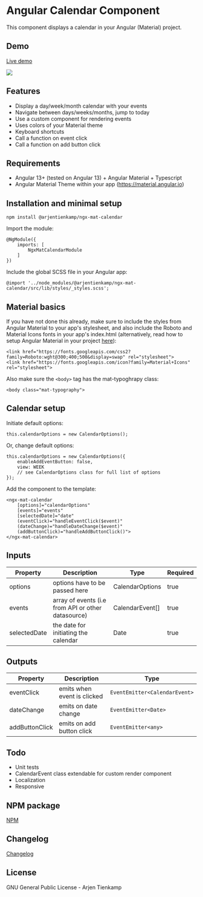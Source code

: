 # Angular Calendar Component

This component displays a calendar in your Angular (Material) project. 

## Demo
[Live demo](https://arjentienkamp.github.io/ngx-mat-calendar/demo/)

![](http://www.arjentienkamp.com/ngx-mat-calendar/gif-example-1.gif)

## Features
- Display a day/week/month calendar with your events
- Navigate between days/weeks/months, jump to today
- Use a custom component for rendering events
- Uses colors of your Material theme
- Keyboard shortcuts
- Call a function on event click
- Call a function on add button click

## Requirements
- Angular 13+ (tested on Angular 13) + Angular Material + Typescript
- Angular Material Theme within your app (https://material.angular.io)

## Installation and minimal setup
```
npm install @arjentienkamp/ngx-mat-calendar
```

Import the module:
```
@NgModule({
    imports: [
        NgxMatCalendarModule
    ]
})
```

Include the global SCSS file in your Angular app:
```
@import '../node_modules/@arjentienkamp/ngx-mat-calendar/src/lib/styles/_styles.scss';
```

## Material basics

If you have not done this already, make sure to include the styles from Angular Material to your app's stylesheet, and also include the Roboto and Material Icons fonts in your app's index.html (alternatively, read how to setup Angular Material in your project [here](https://material.angular.io/guide/getting-started)):
```
<link href="https://fonts.googleapis.com/css2?family=Roboto:wght@300;400;500&display=swap" rel="stylesheet">
<link href="https://fonts.googleapis.com/icon?family=Material+Icons" rel="stylesheet">
```

Also make sure the `<body>` tag has the mat-typoghrapy class: 
```
<body class="mat-typography">
```

## Calendar setup
Initiate default options:
```
this.calendarOptions = new CalendarOptions();
```

Or, change default options:
```
this.calendarOptions = new CalendarOptions({
    enableAddEventButton: false,
    view: WEEK
    // see CalendarOptions class for full list of options
});
```

Add the component to the template:

```
<ngx-mat-calendar
    [options]="calendarOptions"
    [events]="events"
    [selectedDate]="date"
    (eventClick)="handleEventClick($event)"
    (dateChange)="handleDateChange($event)"
    (addButtonClick)="handleAddButtonClick()">
</ngx-mat-calendar>
```

## Inputs
| Property        | Description                                         | Type                            | Required |
|-----------------|-----------------------------------------------------|---------------------------------|----------|
| options         | options have to be passed here                      | CalendarOptions                 | true     |
| events          | array of events (i.e from API or other datasource)  | CalendarEvent[]                 | true     |
| selectedDate    | the date for initiating the calendar                | Date                            | true     |

## Outputs
| Property        | Description                                         | Type                          |
|-----------------|-----------------------------------------------------|-------------------------------|
| eventClick      | emits when event is clicked                         | `EventEmitter<CalendarEvent>` |
| dateChange      | emits on date change                                | `EventEmitter<Date>`          |
| addButtonClick  | emits on add button click                           | `EventEmitter<any>`           |

## Todo
- Unit tests
- CalendarEvent class extendable for custom render component
- Localization
- Responsive

## NPM package
[NPM](https://www.npmjs.com/package/@arjentienkamp/ngx-mat-calendar)

## Changelog
[Changelog](https://github.com/arjentienkamp/ngx-mat-calendar/blob/main/changelog.md)

## License
GNU General Public License - Arjen Tienkamp